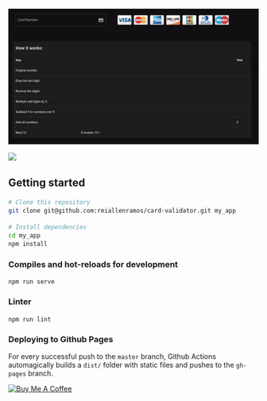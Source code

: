 ![demo](src/assets/demo.gif)

![](https://github.com/reiallenramos/card-validator/workflows/Github%20Pages/badge.svg)

## Getting started
```bash
# Clone this repository
git clone git@github.com:reiallenramos/card-validator.git my_app

# Install dependencies
cd my_app
npm install
```

### Compiles and hot-reloads for development
```
npm run serve
```

### Linter
```
npm run lint
```

### Deploying to Github Pages
For every successful push to the `master` branch, Github Actions automagically builds a `dist/` folder with static files and pushes to the `gh-pages` branch.


<a href="https://www.buymeacoffee.com/reiallenramos" target="_blank"><img src="https://cdn.buymeacoffee.com/buttons/default-orange.png" alt="Buy Me A Coffee" height="41" width="174"></a>
